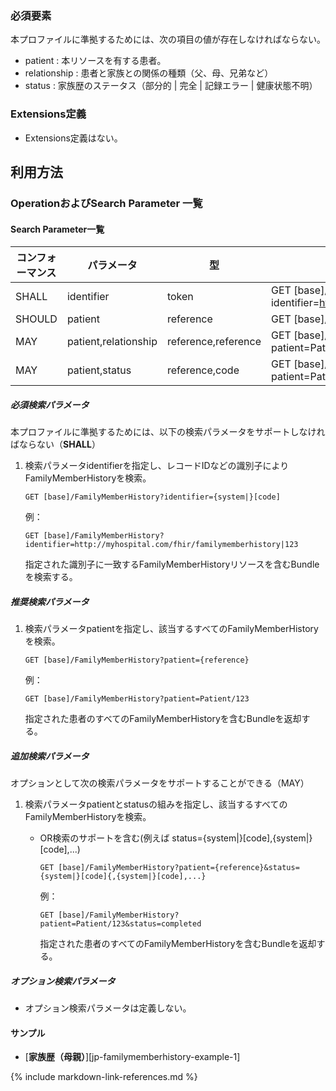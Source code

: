 ### 必須要素

本プロファイルに準拠するためには、次の項目の値が存在しなければならない。

- patient : 本リソースを有する患者。
- relationship : 患者と家族との関係の種類（父、母、兄弟など）
- status : 家族歴のステータス（部分的 \| 完全 \| 記録エラー \| 健康状態不明）

### Extensions定義

- Extensions定義はない。

## 利用方法

### OperationおよびSearch Parameter 一覧

#### Search Parameter一覧

| コンフォーマンス    | パラメータ             | 型                  | 例                                                           |
| ---------------- | -------------------- | ------------------- | ------------------------------------------------------------ |
| SHALL            | identifier           | token               | GET [base]/FamilyMemberHistory?identifier=http://myhospital.com/fhir/gamilymemberhistory\|123 |
| SHOULD           | patient              | reference           | GET [base]/FamilyMemberHistory?patient=Patient/123           |
| MAY              | patient,relationship | reference,reference | GET [base]/FamilyMemberHistory?patient=Patient/123&relationship=FAMMEMB |
| MAY              | patient,status       | reference,code      | GET [base]/FamilyMemberHistory?patient=Patient/123&status=completed     |

##### 必須検索パラメータ

本プロファイルに準拠するためには、以下の検索パラメータをサポートしなければならない（**SHALL**）

1. 検索パラメータidentifierを指定し、レコードIDなどの識別子によりFamilyMemberHistoryを検索。

   ```
   GET [base]/FamilyMemberHistory?identifier={system|}[code]
   ```
   例：
   ```
   GET [base]/FamilyMemberHistory?identifier=http://myhospital.com/fhir/familymemberhistory|123
   ```

   指定された識別子に一致するFamilyMemberHistoryリソースを含むBundleを検索する。

##### 推奨検索パラメータ

1. 検索パラメータpatientを指定し、該当するすべてのFamilyMemberHistoryを検索。

   ```
   GET [base]/FamilyMemberHistory?patient={reference}
   ```
   例：
   ```
   GET [base]/FamilyMemberHistory?patient=Patient/123
   ```

   指定された患者のすべてのFamilyMemberHistoryを含むBundleを返却する。

##### 追加検索パラメータ

オプションとして次の検索パラメータをサポートすることができる（MAY）

1. 検索パラメータpatientとstatusの組みを指定し、該当するすべてのFamilyMemberHistoryを検索。

    * OR検索のサポートを含む(例えば status={system\|}[code],{system\|}[code],...)
      
      ```
      GET [base]/FamilyMemberHistory?patient={reference}&status={system|}[code]{,{system|}[code],...}
      ```
      例：
      ```
      GET [base]/FamilyMemberHistory?patient=Patient/123&status=completed
      ```

      指定された患者のすべてのFamilyMemberHistoryを含むBundleを返却する。

##### オプション検索パラメータ 

- オプション検索パラメータは定義しない。

#### サンプル

* [**家族歴（母親）**][jp-familymemberhistory-example-1]

{% include markdown-link-references.md %}